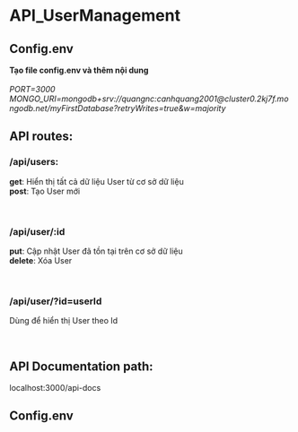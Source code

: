 # API_UserManagement
<h2>Config.env</h2>
  
<p>
  <b>Tạo file config.env và thêm nội dung</b> </br>
  </br>
  <i>
    PORT=3000
    MONGO_URI=mongodb+srv://quangnc:canhquang2001@cluster0.2kj7f.mongodb.net/myFirstDatabase?retryWrites=true&w=majority
  </i></br>
</p>
 
<h2>API routes:</h2>
  <h3>/api/users:</h3>
  <p>
    <b>get</b>: Hiển thị tất cả dữ liệu User từ cơ sở dữ liệu</br>
    <b>post</b>: Tạo User mới
  </p></br>
  
  <h3>/api/user/:id</h3>
  <p>
    <b>put</b>: Cập nhật User đã tồn tại trên cơ sở dữ liệu</br>
    <b>delete</b>: Xóa User
  </p></br>
  
  <h3>/api/user/?id=userId</h3>
    <p>
    Dùng để hiển thị User theo Id
    </p></br>
    
<h2>API Documentation path:</h2>
<p>localhost:3000/api-docs</p>

<h2>Config.env</h2>
